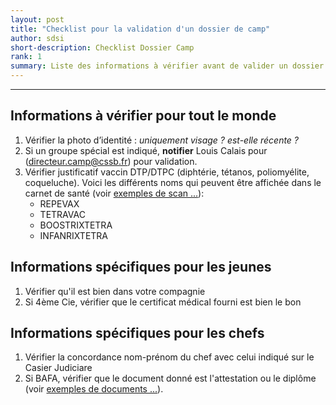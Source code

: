 ```yaml
---
layout: post
title: "Checklist pour la validation d'un dossier de camp"
author: sdsi
short-description: Checklist Dossier Camp
rank: 1
summary: Liste des informations à vérifier avant de valider un dossier d'inscription
---
```


-----

## Informations à vérifier pour tout le monde

1. Vérifier la photo d’identité : _uniquement visage ? est-elle récente ?_
2. Si un groupe spécial est indiqué, **notifier** Louis Calais pour (directeur.camp@cssb.fr) pour validation.
3. Vérifier justificatif vaccin DTP/DTPC (diphtérie, tétanos, poliomyélite, coqueluche). Voici les différents noms qui peuvent être affichée dans le carnet de santé (voir [exemples de scan ...](./checklist/vaccins.md)):
    - REPEVAX
    - TETRAVAC
    - BOOSTRIXTETRA
    - INFANRIXTETRA

    
## Informations spécifiques pour les jeunes

1. Vérifier qu'il est bien dans votre compagnie
2. Si 4ème Cie, vérifier que le certificat médical fourni est bien le bon


## Informations spécifiques pour les chefs

1. Vérifier la concordance nom-prénom du chef avec celui indiqué sur le Casier Judiciare
2. Si BAFA, vérifier que le document donné est l'attestation ou le diplôme (voir [exemples de documents ...](./checklist/bafa.md)).
